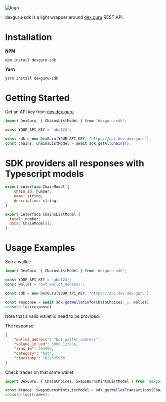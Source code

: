 ![logo](https://warehouse-test-camo.ingress.cmh1.psfhosted.org/6b1fce270454205fb5c8f8eba0f2ad3594141ed4/68747470733a2f2f67626c6f627363646e2e676974626f6f6b2e636f6d2f6173736574732532462d4d4f326e726d77685f446f784b63317638306e2532462d4d546e6b6e6f6878595f515157715a3572702d2532462d4d546e6d375a674e377342575f764e585f7a31253246686f72697a6f6e74616c2d6c6f676f2d77686974652d6261636b67726f756e642e706e673f616c743d6d6564696126746f6b656e3d66366533376632332d616664352d346131332d626236612d313632653164393564313864)

dexguru-sdk is a light wrapper around [dex.guru](https://dex.guru) REST API.

# Installation

**NPM**

`npm install dexguru-sdk`

**Yarn**

`yarn install dexguru-sdk`

# Getting Started

Get an API key from [dev.dex.guru](https://dev.dex.guru)

```javascript
import DexGuru, { ChainsListModel } from "dexguru-sdk";

const YOUR_API_KEY = 'abc123';

const sdk = new DexGuru(YOUR_API_KEY, "https://api.dev.dex.guru");
const chains: ChainsListModel = await sdk.getAllChains();
```

# SDK providers all responses with Typescript models

```javascript
export interface ChainModel {
    chain_id: number;
    name: string;
    description: string;
}

export interface ChainsListModel {
  total: number;
  data: ChainModel[];
}
```

# Usage Examples

See a wallet:

```javascript
import DexGuru, { ChainsListModel } from 'dexguru-sdk';

const YOUR_API_KEY = 'abc123';
const wallet = 'bot_wallet_address';

const sdk = new DexGuru(YOUR_API_KEY, "https://api.dev.dex.guru");

const response = await sdk.getWalletInfo(ChainChoices._1, wallet)
console.log(response)
```

Note that a valid wallet id need to be provided.

The response:

```json
{
    "wallet_address": "bot_wallet_address",
    "volume_1m_usd": 5000.123456,
    "txns_1m": 999999,
    "category": "bot",
    "timestamp": 1621635936
}
```

Check trades on that same wallet:

```javascript
import DexGuru, { ChainChoices, SwapsBurnsMintsListModel } from 'dexguru-sdk';

const trades: SwapsBurnsMintsListModel = sdk.getWalletTransactions(ChainChoices._1, "bot_wallet_address");
console.log(trades);
```
